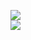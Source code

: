 [![](https://img.shields.io/badge/Made%20With-Github%20Spray-lightgrey.svg?style=for-the-badge&logo=github)](https://github.com/Annihil/github-spray#2143)  
[![](https://i.imgur.com/2DrTn0Z.gif)](https://github.com/Annihil/github-spray)